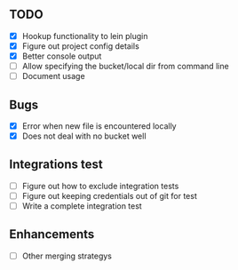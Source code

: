 TODO
----

* [X] Hookup functionality to lein plugin
* [X] Figure out project config details
* [X] Better console output
* [ ] Allow specifying the bucket/local dir from command line
* [ ] Document usage

Bugs
----

* [X] Error when new file is encountered locally
* [X] Does not deal with no bucket well

Integrations test
-----------------

* [ ] Figure out how to exclude integration tests
* [ ] Figure out keeping credentials out of git for test
* [ ] Write a complete integration test

Enhancements
------------

* [ ] Other merging strategys
